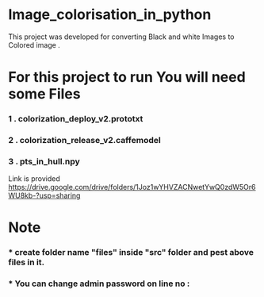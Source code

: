 # Image_colorisation_in_python
This project was developed for converting Black and white Images to Colored image .

# For this project to run You will need some Files 
### 1 . colorization_deploy_v2.prototxt
### 2 . colorization_release_v2.caffemodel
### 3 . pts_in_hull.npy
Link is provided https://drive.google.com/drive/folders/1Joz1wYHVZACNwetYwQ0zdW5Or6WU8kb-?usp=sharing

# Note
### * create folder name "files" inside "src" folder and pest above files in it.
### * You can change admin password on line no : 
